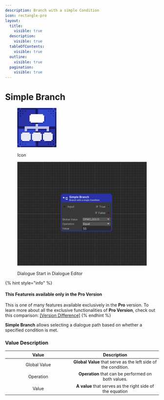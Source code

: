 ```yaml
---
description: Branch with a simple Condition
icon: rectangle-pro
layout:
  title:
    visible: true
  description:
    visible: true
  tableOfContents:
    visible: true
  outline:
    visible: true
  pagination:
    visible: true
---
```


# Simple Branch

<div><figure><img src="../../.gitbook/assets/MT_Node_IF_Gizmo.png" alt="" width="128"><figcaption><p>Icon</p></figcaption></figure> <figure><img src="../../.gitbook/assets/Zrzut ekranu (87).png" alt="" width="563"><figcaption><p>Dialogue Start in Dialogue Editor</p></figcaption></figure></div>

{% hint style="info" %}
#### This Featureis available only in the **Pro Version**

This is one of many features available exclusively in the **Pro** version. To learn more about all the exclusive functionalities of **Pro Version**, check out this comparison: [\[Version Difference\]](../../getting-started/quickstart.md)
{% endhint %}

**Simple Branch** allows selecting a dialogue path based on whether a specified condition is met.

### Value Description

<table><thead><tr><th width="203" align="center">Value</th><th align="center">Description</th></tr></thead><tbody><tr><td align="center">Global Value</td><td align="center"><strong>Global Value</strong> that serve as the left side of the condition.</td></tr><tr><td align="center">Operation</td><td align="center"><strong>Operation</strong> that can be performed on both values.</td></tr><tr><td align="center">Value</td><td align="center"><strong>A value</strong> that serves as the right side of the equation</td></tr></tbody></table>
